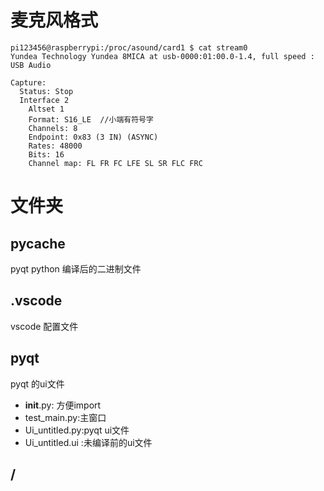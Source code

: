 # 麦克风格式
```
pi123456@raspberrypi:/proc/asound/card1 $ cat stream0 
Yundea Technology Yundea 8MICA at usb-0000:01:00.0-1.4, full speed : USB Audio

Capture:
  Status: Stop
  Interface 2
    Altset 1
    Format: S16_LE  //小端有符号字
    Channels: 8
    Endpoint: 0x83 (3 IN) (ASYNC)
    Rates: 48000
    Bits: 16
    Channel map: FL FR FC LFE SL SR FLC FRC
```
# 文件夹
## __pycache__
pyqt python 编译后的二进制文件
## .vscode
vscode 配置文件
## pyqt
pyqt 的ui文件
* __init__.py: 方便import
* test_main.py:主窗口
* Ui_untitled.py:pyqt ui文件
* Ui_untitled.ui :未编译前的ui文件
## /


